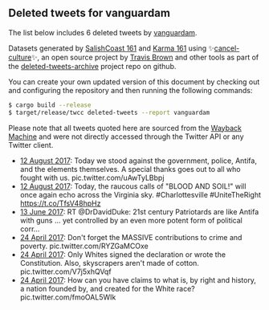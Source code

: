 ## Deleted tweets for vanguardam

The list below includes 6 deleted tweets by
[vanguardam](https://twitter.com/vanguardam).


Datasets generated by [SalishCoast 161](https://twitter.com/SalishCoastA) and [Karma 161](https://twitter.com/KarmaOneSixOne)
using ✨[cancel-culture](https://github.com/travisbrown/cancel-culture)✨, an open source project by [Travis Brown](https://twitter.com/travisbrown) 
and other tools as part of the [deleted-tweets-archive](https://github.com/salcoast/deleted-tweets-archive/) project repo on github.

You can create your own updated version of this document by checking out and configuring the
repository and then running the following commands:

```bash
$ cargo build --release
$ target/release/twcc deleted-tweets --report vanguardam
```

Please note that all tweets quoted here are sourced from the
[Wayback Machine](https://web.archive.org) and were not directly accessed through the Twitter API or
any Twitter client.

* [12 August 2017](https://web.archive.org/web/20170813033125/https://twitter.com/VanguardAm/status/896496966955413506): Today we stood against the government, police, Antifa, and the elements themselves. A special thanks goes out to all who fought with us. pic.twitter.com/uAwTyLBbpj
* [12 August 2017](https://web.archive.org/web/20170812104043/https://twitter.com/VanguardAm/status/896320537638703104): Today, the raucous calls of "BLOOD AND SOIL!" will once again echo across the Virginia sky. #Charlottesville #UniteTheRight https://t.co/TfsV48hpHz
* [13 June 2017](https://web.archive.org/web/20170613032000/https://twitter.com/VanguardAm/status/874466355709399041): RT @DrDavidDuke: 21st century Patriotards are like Antifa with guns ... yet controlled by an even more potent form of political corr… 
* [24 April 2017](https://web.archive.org/web/20170813060837/https://twitter.com/VanguardAm/status/856634083086147584): Don't forget the MASSIVE contributions to crime and poverty. pic.twitter.com/RYZGaMCOxe
* [24 April 2017](https://web.archive.org/web/20170813060837/https://twitter.com/VanguardAm/status/856634083086147584): Only Whites signed the declaration or wrote the Constitution. Also, skyscrapers aren't made of cotton. pic.twitter.com/V7j5xhQVqf
* [24 April 2017](https://web.archive.org/web/20170813060837/https://twitter.com/VanguardAm/status/856634083086147584): How can you have claims to what is, by right and history, a nation founded by, and created for the White race? pic.twitter.com/fmoOAL5WIk
